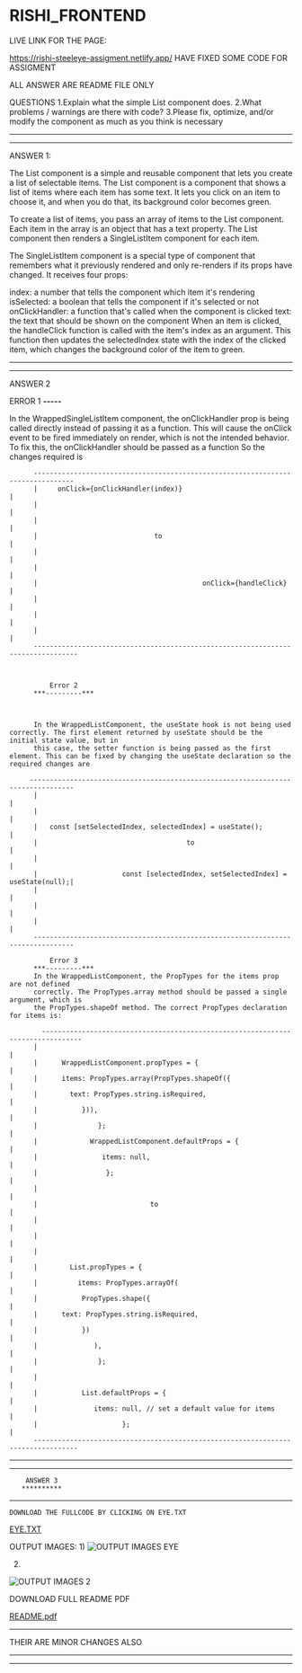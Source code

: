 # RISHI_FRONTEND


LIVE LINK FOR THE PAGE:

https://rishi-steeleye-assigment.netlify.app/
HAVE FIXED SOME CODE FOR ASSIGMENT

ALL ANSWER ARE README FILE ONLY

QUESTIONS
1.Explain what the simple List component does.
2.What problems / warnings are there with code?
3.Please fix, optimize, and/or modify the component as much as you think is necessary
_______________________________________________________________________________________________________________________________________________________________
_______________________________________________________________________________________________________________________________________________________________
ANSWER 1:

The List component is a simple and reusable component that lets you create a list of selectable items.
The List component is a component that shows a list of items where each item has some text. It lets you click on an item to choose it, and when you do that, its background color becomes green.

To create a list of items, you pass an array of items to the List component. Each item in the array is an object that has a text property. The List component then renders a SingleListItem component for each item.

The SingleListItem component is a special type of component that remembers what it previously rendered and only re-renders if its props have changed. It receives four props:

index: a number that tells the component which item it's rendering
isSelected: a boolean that tells the component if it's selected or not
onClickHandler: a function that's called when the component is clicked
text: the text that should be shown on the component
When an item is clicked, the handleClick function is called with the item's index as an argument. This function then updates the selectedIndex state with the index of the clicked item, which changes the background color of the item to green.
_______________________________________________________________________________________________________________________________________________________________
_______________________________________________________________________________________________________________________________________________________________
ANSWER 2

  ERROR 1
***-----***



In the WrappedSingleListItem component, the onClickHandler prop is being called directly instead of passing it as a function. This will cause the onClick event to be 
fired immediately on render, which is not the intended behavior. To fix this, the onClickHandler should be passed as a function So the changes required is



          --------------------------------------------------------------------------------
          |     onClick={onClickHandler(index)}                                           |
          |                                                                               |
          |                                                                               |
          |                             to                                               |
          |                                                                              |
          |                                                                              |
          |                                         onClick={handleClick}                |
          |                                                                              |
          |                                                                              |
          |                                                                              |
          ---------------------------------------------------------------------------------
          
          
          
              Error 2
          ***---------***
          
          
          
          In the WrappedListComponent, the useState hook is not being used correctly. The first element returned by useState should be the initial state value, but in
          this case, the setter function is being passed as the first element. This can be fixed by changing the useState declaration so the required changes are
          
         ---------------------------------------------------------------------------------
          |                                                                              |
          |                                                                              |
          |   const [setSelectedIndex, selectedIndex] = useState();                      |
          |                                     to                                       |
          |                                                                              |
          |                     const [selectedIndex, setSelectedIndex] = useState(null);|
          |                                                                              |
          |                                                                              |
          |                                                                              |
          --------------------------------------------------------------------------------
          
              Error 3
          ***---------***
          In the WrappedListComponent, the PropTypes for the items prop are not defined
          correctly. The PropTypes.array method should be passed a single argument, which is
          the PropTypes.shapeOf method. The correct PropTypes declaration for items is:
          
            --------------------------------------------------------------------------------
          |                                                                               |
          |      WrappedListComponent.propTypes = {                                       |
          |      items: PropTypes.array(PropTypes.shapeOf({                               |
          |        text: PropTypes.string.isRequired,                                     |
          |           })),                                                                |
          |               };                                                              |
          |             WrappedListComponent.defaultProps = {                             |
          |                items: null,                                                   |
          |                 };                                                            |
          |                                                                               |
          |                            to                                                 |
          |                                                                               |
          |                                                                               |
          |                                                                               |
          |        List.propTypes = {                                                     |
          |          items: PropTypes.arrayOf(                                            |
          |           PropTypes.shape({                                                   |
          |      text: PropTypes.string.isRequired,                                       |
          |           })                                                                  |
          |              ),                                                               |
          |               };                                                              |
          |                                                                               |
          |           List.defaultProps = {                                               |
          |              items: null, // set a default value for items                    |
          |                     };                                                        |
          ---------------------------------------------------------------------------------
          
 ____________________________________________________________________________________________________________________________________________________________________
 ______________________________________________________________________________________________________________________________________________________________________
        ANSWER 3
       **********
          
  ***********************************************************************************************************        
   
    DOWNLOAD THE FULLCODE BY CLICKING ON EYE.TXT
          
[EYE.TXT](https://github.com/ardent-rishi07/RISHI_FRONTEND/files/11303374/EYE.TXT)







OUTPUT IMAGES:
1)
![OUTPUT IMAGES EYE](https://user-images.githubusercontent.com/86317550/233833127-72fae3c4-8e66-4a75-b03b-63c1810956dd.jpg)

2)

![OUTPUT IMAGES 2](https://user-images.githubusercontent.com/86317550/233833140-34798e92-65a6-4b16-a456-6d5cdce9c52c.jpg)

  
  
  DOWNLOAD FULL README PDF 
  
  [README.pdf](https://github.com/ardent-rishi07/RISHI_FRONTEND/files/11303385/README.pdf)

  
  
  *******************************************
  
  THEIR ARE MINOR CHANGES ALSO 
  __________________________________________________________________________________________________________________________________________________________________
  __________________________________________________________________________________________________________________________________________________________________

